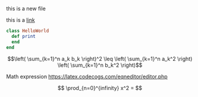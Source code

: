this is a new file

this is a [link](abc.md)

```ruby
class HelloWorld
  def print
  end
end
```

$$\left( \sum_{k=1}^n a_k b_k \right)^2 \leq \left( \sum_{k=1}^n a_k^2 \right) \left( \sum_{k=1}^n b_k^2 \right)$$

Math expression https://latex.codecogs.com/eqneditor/editor.php

$$ \prod_{n=0}^{infinity} x^2 = $$
